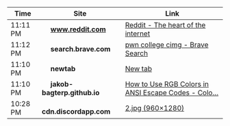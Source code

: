 

<!--ACTIVITY-START-->

| Time | Site | Link |
|------|------|------|
| 11:11 PM | <img src='https://www.google.com/s2/favicons?sz=64&domain=www.reddit.com' width='16' height='16'> **www.reddit.com** | [Reddit - The heart of the internet](https://www.reddit.com/r/ExploitDev/comments/1gpms35/stuck_in_pwn_college_program_interaction_help_me/) |
| 11:12 PM | <img src='https://www.google.com/s2/favicons?sz=64&domain=search.brave.com' width='16' height='16'> **search.brave.com** | [pwn college cimg - Brave Search](https://search.brave.com/search?q=pwn+college+cimg&source=desktop) |
| 11:10 PM | <img src='https://www.google.com/s2/favicons?sz=64&domain=newtab' width='16' height='16'> **newtab** | [New tab](chrome://newtab/) |
| 11:10 PM | <img src='https://www.google.com/s2/favicons?sz=64&domain=jakob-bagterp.github.io' width='16' height='16'> **jakob-bagterp.github.io** | [How to Use RGB Colors in ANSI Escape Codes - Colo…](https://jakob-bagterp.github.io/colorist-for-python/ansi-escape-codes/rgb-colors/#examples) |
| 10:28 PM | <img src='https://www.google.com/s2/favicons?sz=64&domain=cdn.discordapp.com' width='16' height='16'> **cdn.discordapp.com** | [2.jpg (960×1280)](https://cdn.discordapp.com/attachments/1411143493727813685/1418278813342761112/2.jpg?ex=68cd8a93&is=68cc3913&hm=8cd3000e30958baa06bb16a7b9f1795937dd4497a8994308b389d5c901b789b9&) |

<!--ACTIVITY-END-->